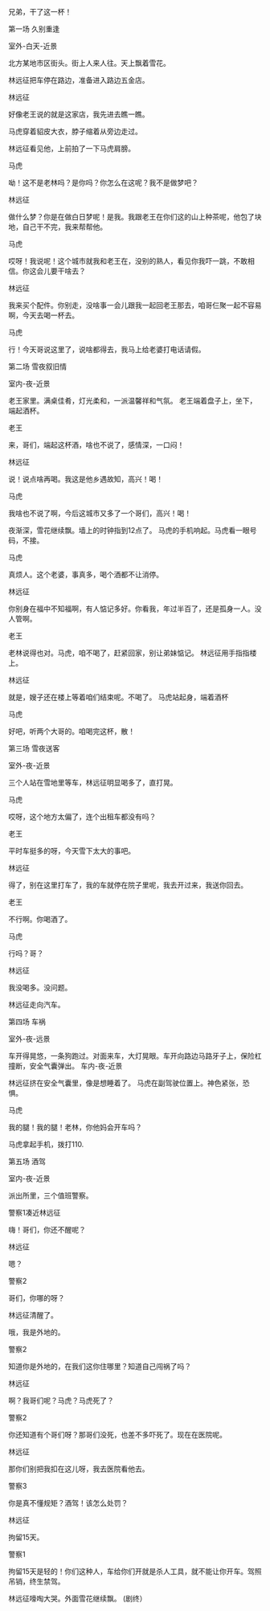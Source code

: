 
兄弟，干了这一杯！

第一场 久别重逢

室外-白天-近景

北方某地市区街头。街上人来人往。天上飘着雪花。

林远征把车停在路边，准备进入路边五金店。

林远征

好像老王说的就是这家店，我先进去瞧一瞧。

马虎穿着貂皮大衣，脖子缩着从旁边走过。

林远征看见他，上前拍了一下马虎肩膀。

马虎

呦！这不是老林吗？是你吗？你怎么在这呢？我不是做梦吧？

林远征

做什么梦？你是在做白日梦呢！是我。我跟老王在你们这的山上种茶呢，他包了块地，自己干不完，我来帮帮他。

马虎

哎呀！我说呢！这个城市就我和老王在，没别的熟人，看见你我吓一跳，不敢相信。你这会儿要干啥去？

林远征

我来买个配件。你别走，没啥事一会儿跟我一起回老王那去，咱哥仨聚一起不容易啊，今天去喝一杯去。

马虎

行！今天哥说这里了，说啥都得去，我马上给老婆打电话请假。

第二场 雪夜叙旧情

室内-夜-近景

老王家里。满桌佳肴，灯光柔和，一派温馨祥和气氛。
老王端着盘子上，坐下，端起酒杯。

老王

来，哥们，端起这杯酒，啥也不说了，感情深，一口闷！

林远征

说！说点啥再喝。我这是他乡遇故知，高兴！喝！

马虎

我啥也不说了啊，今后这城市又多了一个哥们，高兴！喝！

夜渐深，雪花继续飘。墙上的时钟指到12点了。
马虎的手机响起。马虎看一眼号码，不接。

马虎

真烦人。这个老婆，事真多，喝个酒都不让消停。

林远征

你别身在福中不知福啊，有人惦记多好。你看我，年过半百了，还是孤身一人。没人管啊。

老王

老林说得也对。马虎，咱不喝了，赶紧回家，别让弟妹惦记。
林远征用手指指楼上。

林远征

就是，嫂子还在楼上等着咱们结束呢。不喝了。
马虎站起身，端着酒杯

马虎

好吧，听两个大哥的。咱喝完这杯，散！

第三场 雪夜送客

室外-夜-近景

三个人站在雪地里等车，林远征明显喝多了，直打晃。

马虎

哎呀，这个地方太偏了，连个出租车都没有吗？

老王

平时车挺多的呀，今天雪下太大的事吧。

林远征

得了，别在这里打车了，我的车就停在院子里呢，我去开过来，我送你回去。

老王

不行啊。你喝酒了。

马虎

行吗？哥？

林远征

我没喝多。没问题。

林远征走向汽车。

第四场  车祸

室外-夜-远景

车开得晃悠，一条狗跑过。对面来车，大灯晃眼。车开向路边马路牙子上，保险杠撞断，安全气囊弹出。
车内-夜-近景

林远征挤在安全气囊里，像是想睡着了。
马虎在副驾驶位置上。神色紧张，恐惧。

马虎

我的腿！我的腿！老林，你他妈会开车吗？

马虎拿起手机，拨打110.

第五场 酒驾

室内-夜-近景

派出所里，三个值班警察。

警察1凑近林远征

嗨！哥们，你还不醒呢？

林远征

嗯？

警察2

哥们，你哪的呀？

林远征清醒了。

哦，我是外地的。

警察2

知道你是外地的，在我们这你住哪里？知道自己闯祸了吗？

林远征

啊？我哥们呢？马虎？马虎死了？

警察2

你还知道有个哥们呀？那哥们没死，也差不多吓死了。现在在医院呢。

林远征

那你们别把我扣在这儿呀，我去医院看他去。

警察3

你是真不懂规矩？酒驾！该怎么处罚？

林远征

拘留15天。

警察1

拘留15天是轻的！你们这种人，车给你们开就是杀人工具，就不能让你开车。驾照吊销，终生禁驾。

林远征嚎啕大哭。外面雪花继续飘。
(剧终）
